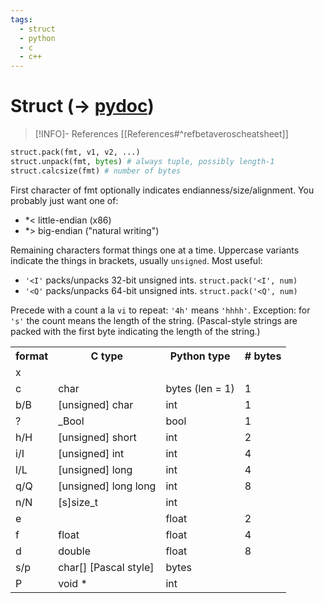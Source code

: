```yaml
---
tags:
  - struct
  - python
  - c
  - c++
---
```


# Struct (-> [pydoc](https://docs.python.org/3/library/struct.html))
> [!INFO]- References
> [[References#^refbetaveroscheatsheet]]

```python
struct.pack(fmt, v1, v2, ...)
struct.unpack(fmt, bytes) # always tuple, possibly length-1
struct.calcsize(fmt) # number of bytes
```

First character of fmt optionally indicates endianness/size/alignment. You probably just want one of:
* *< little-endian (x86)
* *\> big-endian ("natural writing")

Remaining characters format things one at a time. Uppercase variants indicate the things in brackets, usually `unsigned`. Most useful:
-   `'<I'` packs/unpacks 32-bit unsigned ints. `struct.pack('<I', num)`
-   `'<Q'` packs/unpacks 64-bit unsigned ints. `struct.pack('<Q', num)`

Precede with a count a la `vi` to repeat: `'4h'` means `'hhhh'`. Exception: for `'s'` the count means the length of the string. (Pascal-style strings are packed with the first byte indicating the length of the string.)

<table>
	<tbody><tr><th>format</th><th>C type</th><th>Python type</th><th># bytes</th></tr>
	<tr><td>x</td><td colspan="3" class="empty"></td></tr>
	<tr><td>c</td><td>char</td><td>bytes (len = 1)</td><td>1</td></tr>
	<tr><td>b/B</td><td>[unsigned] char</td><td>int</td><td>1</td></tr>
	<tr><td>?</td><td>_Bool</td><td>bool</td><td>1</td></tr>
	<tr><td>h/H</td><td>[unsigned] short</td><td>int</td><td>2</td></tr>
	<tr><td>i/I</td><td>[unsigned] int</td><td>int</td><td>4</td></tr>
	<tr><td>l/L</td><td>[unsigned] long</td><td>int</td><td>4</td></tr>
	<tr><td>q/Q</td><td>[unsigned] long long</td><td>int</td><td>8</td></tr>
	<tr><td>n/N</td><td>[s]size_t</td><td>int</td><td class="empty"></td></tr>
	<tr><td>e</td><td class="empty"></td><td>float</td><td>2</td></tr>
	<tr><td>f</td><td>float</td><td>float</td><td>4</td></tr>
	<tr><td>d</td><td>double</td><td>float</td><td>8</td></tr>
	<tr><td>s/p</td><td>char[] [Pascal style]</td><td>bytes</td><td class="empty"></td></tr>
	<tr><td>P</td><td>void *</td><td>int</td><td class="empty"></td></tr>
</tbody></table>
